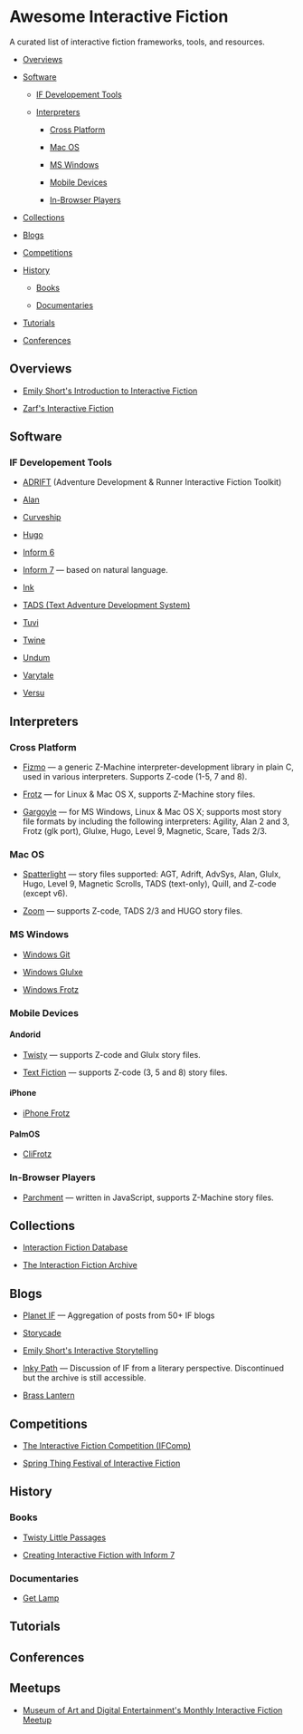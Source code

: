 # Awesome Interactive Fiction

A curated list of interactive fiction frameworks, tools, and resources.

-   [Overviews](#overviews)

-   [Software](#software)

    -   [IF Developement Tools](#if-developement-tools)

    -   [Interpreters](#interpreters)

        -   [Cross Platform](#cross-platform)

        -   [Mac OS](#mac-os)

        -   [MS Windows](#ms-windows)

        -   [Mobile Devices](#mobile-devices)

        -   [In-Browser Players](#in-browser-players)

-   [Collections](#collections)

-   [Blogs](#blogs)

-   [Competitions](#competitions)

-   [History](#history)

    -   [Books](#books)

    -   [Documentaries](#documentaries)

-   [Tutorials](#tutorials)

-   [Conferences](#conferences)

## Overviews

-   [Emily Short's Introduction to Interactive Fiction](http://inform7.com/learn/eg/dm/IntroductionToIF.pdf)

-   [Zarf's Interactive Fiction](http://eblong.com/zarf/if.html)

## Software

### IF Developement Tools

-   [ADRIFT](http://www.adrift.co/) (Adventure Development & Runner Interactive Fiction Toolkit)

-   [Alan](http://www.alanif.se/)

-   [Curveship](http://curveship.com/)

-   [Hugo](http://www.generalcoffee.com/)

-   [Inform 6](http://inform-fiction.org/)

-   [Inform 7](http://inform7.com/) — based on natural language.

-   [Ink](https://github.com/inkle/ink)

-   [TADS (Text Adventure Development System)](http://www.tads.org/)

-   [Tuvi](https://github.com/jaywengrow/tuvi)

-   [Twine](http://twinery.org/)

-   [Undum](http://undum.com/)

-   [Varytale](http://varytale.com/books/)

-   [Versu](http://versu.com/)

## Interpreters

### Cross Platform

-   [Fizmo](https://fizmo.spellbreaker.org/) — a generic Z-Machine interpreter-development library in plain C, used in various interpreters. Supports Z-code (1-5, 7 and 8).

-   [Frotz](http://frotz.sourceforge.net/) — for Linux & Mac OS X, supports Z-Machine story files.

-   [Gargoyle](http://ccxvii.net/gargoyle/) — for MS Windows, Linux & Mac OS X; supports most story file formats by including the following interpreters: Agility, Alan 2 and 3, Frotz (glk port), Glulxe, Hugo, Level 9, Magnetic, Scare, Tads 2/3.

### Mac OS

-   [Spatterlight](http://ccxvii.net/spatterlight/) — story files supported: AGT, Adrift, AdvSys, Alan, Glulx, Hugo, Level 9, Magnetic Scrolls, TADS (text-only), Quill, and Z-code (except v6).

-   [Zoom](http://www.logicalshift.co.uk/unix/zoom/) — supports Z-code, TADS 2/3 and HUGO story files.

### MS Windows

-   [Windows Git](http://www.davidkinder.co.uk/glulxe.html)

-   [Windows Glulxe](http://www.davidkinder.co.uk/glulxe.html)

-   [Windows Frotz](http://www.davidkinder.co.uk/frotz.html)

### Mobile Devices

#### Andorid

-   [Twisty](https://bitbucket.org/sussman/twisty) — supports Z-code and Glulx story files.

-   [Text Fiction](http://www.onyxbits.de/textfiction) — supports Z-code (3, 5 and 8) story files.

#### iPhone

-   [iPhone Frotz](https://itunes.apple.com/us/app/frotz/id287653015)

#### PalmOS

-   [CliFrotz](http://zodiacstuff.sourceforge.net/clifrotz.html)

### In-Browser Players

-   [Parchment](https://github.com/curiousdannii/parchment) — written in JavaScript, supports Z-Machine story files.

## Collections

-   [Interaction Fiction Database](http://www.ifdb.tads.org)

-   [The Interaction Fiction Archive](http://www.ifarchive.org)

## Blogs

-   [Planet IF](http://planet-if.com) — Aggregation of posts from 50+ IF blogs

-   [Storycade](http://storycade.com)

-   [Emily Short's Interactive Storytelling](http://emshort.wordpress.com)

-   [Inky Path](http://inkypathmag.com) — Discussion of IF from a literary perspective. Discontinued but the archive is still accessible.

-   [Brass Lantern](http://brasslantern.org/)

## Competitions

-   [The Interactive Fiction Competition (IFComp)](http://www.ifcomp.org)

-   [Spring Thing Festival of Interactive Fiction](http://springthing.net)

## History

### Books

-   [Twisty Little Passages](http://nickm.com/twisty/)

-   [Creating Interactive Fiction with Inform 7](http://inform7.textories.com/)

### Documentaries

-   [Get Lamp](http://www.getlamp.com)

## Tutorials

## Conferences

## Meetups

-   [Museum of Art and Digital Entertainment's Monthly Interactive Fiction Meetup](http://themade.org/events)
